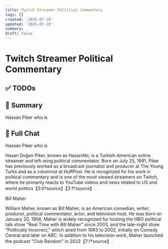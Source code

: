```yaml
---
title: Twitch Streamer Political Commentary
tags: []
created: '2025-07-19'
updated: '2025-07-19'
summary:
draft: false
---
```


# Twitch Streamer Political Commentary

## ✅ TODOs


## 📌 Summary
Hassan Piker who is

## 🧠 Full Chat


Hassan Piker who is

Hasan Doğan Piker, known as HasanAbi, is a Turkish-American online streamer and left-wing political commentator. Born on July 25, 1991, Piker has previously worked as a broadcast journalist and producer at The Young Turks and as a columnist at HuffPost. He is recognized for his work in political commentary and is one of the most viewed streamers on Twitch, where he primarily reacts to YouTube videos and news related to US and world politics【3:0†source】【3:1†source】.

Bill Maher

William Maher, known as Bill Maher, is an American comedian, writer, producer, political commentator, actor, and television host. He was born on January 20, 1956. Maher is widely recognized for hosting the HBO political talk show "Real Time with Bill Maher" since 2003, and the late-night show "Politically Incorrect," which aired from 1993 to 2002, initially on Comedy Central and later on ABC. In addition to his television work, Maher launched the podcast "Club Random" in 2022【7:1†source】.